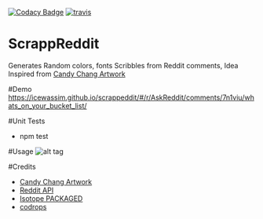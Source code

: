 
[![Codacy Badge](https://api.codacy.com/project/badge/Grade/b0bf01b1af4a4066816b572f5c7aca90)](https://www.codacy.com/app/icewassim/scrappeddit?utm_source=github.com&utm_medium=referral&utm_content=icewassim/scrappeddit&utm_campaign=badger)
[![travis](https://travis-ci.org/icewassim/scrappeddit.svg?branch=master)](https://travis-ci.org/icewassim/scrappeddit)

# ScrappReddit
 Generates Random colors, fonts Scribbles from Reddit comments, Idea Inspired from [Candy Chang Artwork](http://beforeidie.cc/site/about/)

#Demo
https://icewassim.github.io/scrappeddit/#/r/AskReddit/comments/7n1viu/whats_on_your_bucket_list/

#Unit Tests
 - npm test
 
#Usage
 ![alt tag](https://icewassim.github.io/scrappeddit/usage.gif)

#Credits
 - [Candy Chang Artwork](http://beforeidie.cc/site/about/)
 - [Reddit API](https://www.reddit.com/dev/api/)
 - [Isotope PACKAGED](http://isotope.metafizzy.co)
 - [codrops](http://www.codrops.com)
 

